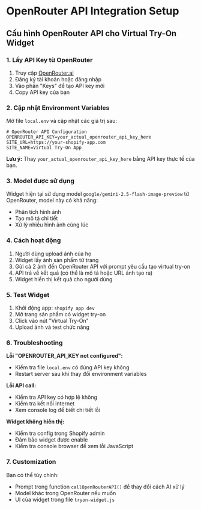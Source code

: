# OpenRouter API Integration Setup

## Cấu hình OpenRouter API cho Virtual Try-On Widget

### 1. Lấy API Key từ OpenRouter

1. Truy cập [OpenRouter.ai](https://openrouter.ai/)
2. Đăng ký tài khoản hoặc đăng nhập
3. Vào phần "Keys" để tạo API key mới
4. Copy API key của bạn

### 2. Cập nhật Environment Variables

Mở file `local.env` và cập nhật các giá trị sau:

```env
# OpenRouter API Configuration
OPENROUTER_API_KEY=your_actual_openrouter_api_key_here
SITE_URL=https://your-shopify-app.com
SITE_NAME=Virtual Try-On App
```

**Lưu ý:** Thay `your_actual_openrouter_api_key_here` bằng API key thực tế của bạn.

### 3. Model được sử dụng

Widget hiện tại sử dụng model `google/gemini-2.5-flash-image-preview` từ OpenRouter, model này có khả năng:
- Phân tích hình ảnh
- Tạo mô tả chi tiết
- Xử lý nhiều hình ảnh cùng lúc

### 4. Cách hoạt động

1. Người dùng upload ảnh của họ
2. Widget lấy ảnh sản phẩm từ trang
3. Gửi cả 2 ảnh đến OpenRouter API với prompt yêu cầu tạo virtual try-on
4. API trả về kết quả (có thể là mô tả hoặc URL ảnh tạo ra)
5. Widget hiển thị kết quả cho người dùng

### 5. Test Widget

1. Khởi động app: `shopify app dev`
2. Mở trang sản phẩm có widget try-on
3. Click vào nút "Virtual Try-On"
4. Upload ảnh và test chức năng

### 6. Troubleshooting

**Lỗi "OPENROUTER_API_KEY not configured":**
- Kiểm tra file `local.env` có đúng API key không
- Restart server sau khi thay đổi environment variables

**Lỗi API call:**
- Kiểm tra API key có hợp lệ không
- Kiểm tra kết nối internet
- Xem console log để biết chi tiết lỗi

**Widget không hiển thị:**
- Kiểm tra config trong Shopify admin
- Đảm bảo widget được enable
- Kiểm tra console browser để xem lỗi JavaScript

### 7. Customization

Bạn có thể tùy chỉnh:
- Prompt trong function `callOpenRouterAPI()` để thay đổi cách AI xử lý
- Model khác trong OpenRouter nếu muốn
- UI của widget trong file `tryon-widget.js`
